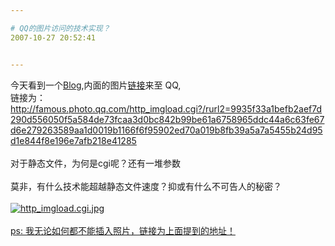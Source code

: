 ```yaml
---

# QQ的图片访问的技术实现？
2007-10-27 20:52:41


---
```



今天看到一个<a target=_blank target="_blank" href="http://blog.sina.com.cn/s/blog_467cdd0501000bs2.html">Blog</a>,内面的图片<a target=_blank target="_blank" href="http://famous.photo.qq.com/http_imgload.cgi?/rurl2=9935f33a1befb2aef7d290d556050f5a584de73fcaa3d0bc842b99be61a6758965ddc44a6c63fe67d6e279263589aa1d0019b1166f6f95902ed70a019b8fb39a5a7a5455b24d95d1e844f8e196e7afb218e41285">链接</a>来至 QQ,<br />
链接为：<br />
http://famous.photo.qq.com/http_imgload.cgi?/rurl2=9935f33a1befb2aef7d290d556050f5a584de73fcaa3d0bc842b99be61a6758965ddc44a6c63fe67d6e279263589aa1d0019b1166f6f95902ed70a019b8fb39a5a7a5455b24d95d1e844f8e196e7afb218e41285<br />
<br />
对于静态文件，为何是cgi呢？还有一堆参数<br />
<br />
莫非，有什么技术能超越静态文件速度？抑或有什么不可告人的秘密？<br />
<br />
<a target=_blank href="http://fm191.img.xiaonei.com/blog/20071027/20/51/A952674195265HEI.jpg" target="_blank"><img src="http://fm191.img.xiaonei.com/blog/20071027/20/51/A952674195265HEI.jpg" alt="http_imgload.cgi.jpg"><br />
<br />
ps: 我无论如何都不能插入照片，链接为上面提到的地址！<br />
</a>